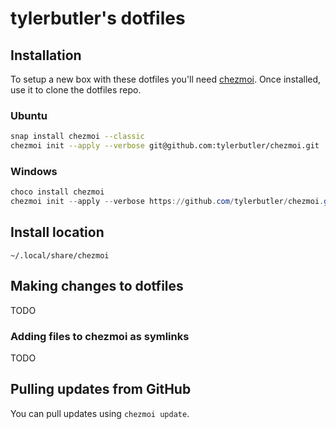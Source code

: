 # tylerbutler's dotfiles

## Installation

To setup a new box with these dotfiles you'll need [chezmoi][]. Once installed, use it to clone the dotfiles repo.


### Ubuntu

```bash
snap install chezmoi --classic
chezmoi init --apply --verbose git@github.com:tylerbutler/chezmoi.git
```


### Windows

```powershell
choco install chezmoi
chezmoi init --apply --verbose https://github.com/tylerbutler/chezmoi.git
```


## Install location

`~/.local/share/chezmoi`


## Making changes to dotfiles

TODO


### Adding files to chezmoi as symlinks

TODO


## Pulling updates from GitHub

You can pull updates using `chezmoi update`.


[chezmoi]: https://www.chezmoi.io/
